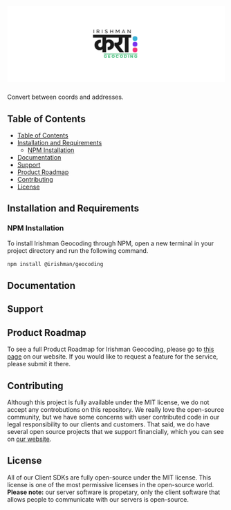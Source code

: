 # ![Irishman Geocoding's Javascript SDK](https://raw.githubusercontent.com/irishman-cloud/geocoding-javascript/master/.github/banner.svg)

Convert between coords and addresses.

## Table of Contents

- [Table of Contents](#table-of-contents)
- [Installation and Requirements](#installation-and-requirements)
  - [NPM Installation](#npm-installation)
- [Documentation](#documentation)
- [Support](#support)
- [Product Roadmap](#product-roadmap)
- [Contributing](#contributing)
- [License](#license)

## Installation and Requirements

### NPM Installation

To install Irishman Geocoding through NPM, open a new terminal in your project directory and run the following command.

```bash
npm install @irishman/geocoding
```

## Documentation

## Support

## Product Roadmap

To see a full Product Roadmap for Irishman Geocoding, please go to [this page](https://irishman.cloud/service/geocoding/roadmap) on our website. If you would like to request a feature for the service, please submit it there.

## Contributing

Although this project is fully available under the MIT license, we do not accept any controbutions on this repository. We really love the open-source community, but we have some concerns with user contributed code in our legal responsibility to our clients and customers. That said, we do have several open source projects that we support financially, which you can see on [our website](https://irishman.cloud/).

## License

All of our Client SDKs are fully open-source under the MIT license. This license is one of the most permissive licenses in the open-source world. **Please note:** our server software is propetary, only the client software that allows people to communicate with our servers is open-source.
